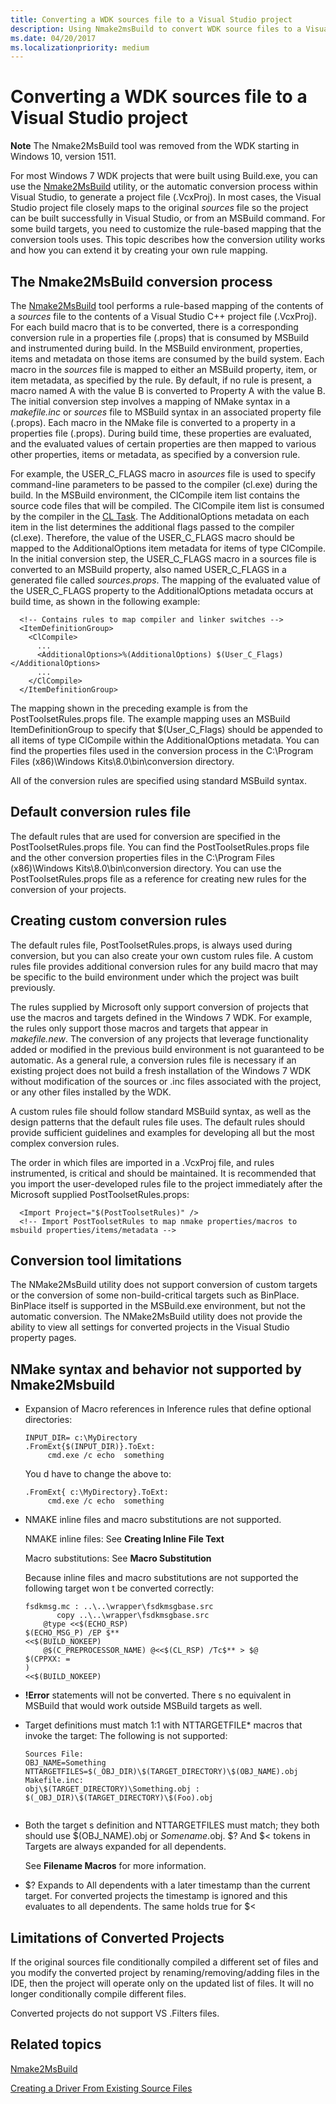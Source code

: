 ```yaml
---
title: Converting a WDK sources file to a Visual Studio project
description: Using Nmake2msBuild to convert WDK source files to a Visual Studio project.
ms.date: 04/20/2017
ms.localizationpriority: medium
---
```


# Converting a WDK sources file to a Visual Studio project


**Note**  The Nmake2MsBuild tool was removed from the WDK starting in Windows 10, version 1511.

 

For most Windows 7 WDK projects that were built using Build.exe, you can use the [Nmake2MsBuild](nmake2msbuild.md) utility, or the automatic conversion process within Visual Studio, to generate a project file (.VcxProj). In most cases, the Visual Studio project file closely maps to the original *sources* file so the project can be built successfully in Visual Studio, or from an MSBuild command. For some build targets, you need to customize the rule-based mapping that the conversion tools uses. This topic describes how the conversion utility works and how you can extend it by creating your own rule mapping.

## <span id="The_Nmake2MsBuild_conversion_process"></span><span id="the_nmake2msbuild_conversion_process"></span><span id="THE_NMAKE2MSBUILD_CONVERSION_PROCESS"></span>The Nmake2MsBuild conversion process


The [Nmake2MsBuild](nmake2msbuild.md) tool performs a rule-based mapping of the contents of a *sources* file to the contents of a Visual Studio C++ project file (.VcxProj). For each build macro that is to be converted, there is a corresponding conversion rule in a properties file (.props) that is consumed by MSBuild and instrumented during build. In the MSBuild environment, properties, items and metadata on those items are consumed by the build system. Each macro in the *sources* file is mapped to either an MSBuild property, item, or item metadata, as specified by the rule. By default, if no rule is present, a macro named A with the value B is converted to Property A with the value B. The initial conversion step involves a mapping of NMake syntax in a *makefile.inc* or *sources* file to MSBuild syntax in an associated property file (.props). Each macro in the NMake file is converted to a property in a properties file (.props). During build time, these properties are evaluated, and the evaluated values of certain properties are then mapped to various other properties, items or metadata, as specified by a conversion rule.

For example, the USER\_C\_FLAGS macro in a*sources* file is used to specify command-line parameters to be passed to the compiler (cl.exe) during the build. In the MSBuild environment, the ClCompile item list contains the source code files that will be compiled. The ClCompile item list is consumed by the compiler in the [CL Task](/visualstudio/msbuild/cl-task). The AdditionalOptions metadata on each item in the list determines the additional flags passed to the compiler (cl.exe). Therefore, the value of the USER\_C\_FLAGS macro should be mapped to the AdditionalOptions item metadata for items of type ClCompile. In the initial conversion step, the USER\_C\_FLAGS macro in a sources file is converted to an MSBuild property, also named USER\_C\_FLAGS in a generated file called *sources.props*. The mapping of the evaluated value of the USER\_C\_FLAGS property to the AdditionalOptions metadata occurs at build time, as shown in the following example:

```
  <!-- Contains rules to map compiler and linker switches -->
  <ItemDefinitionGroup>
    <ClCompile>
      ...
      <AdditionalOptions>%(AdditionalOptions) $(User_C_Flags)</AdditionalOptions>
      ...
    </ClCompile>
  </ItemDefinitionGroup>
```

The mapping shown in the preceding example is from the PostToolsetRules.props file. The example mapping uses an MSBuild ItemDefinitionGroup to specify that $(User\_C\_Flags) should be appended to all items of type ClCompile within the AdditionalOptions metadata. You can find the properties files used in the conversion process in the C:\\Program Files (x86)\\Windows Kits\\8.0\\bin\\conversion directory.

All of the conversion rules are specified using standard MSBuild syntax.

## <span id="Default_conversion_rules_file"></span><span id="default_conversion_rules_file"></span><span id="DEFAULT_CONVERSION_RULES_FILE"></span>Default conversion rules file


The default rules that are used for conversion are specified in the PostToolsetRules.props file. You can find the PostToolsetRules.props file and the other conversion properties files in the C:\\Program Files (x86)\\Windows Kits\\8.0\\bin\\conversion directory. You can use the PostToolsetRules.props file as a reference for creating new rules for the conversion of your projects.

## <span id="Creating_custom_conversion_rules"></span><span id="creating_custom_conversion_rules"></span><span id="CREATING_CUSTOM_CONVERSION_RULES"></span>Creating custom conversion rules


The default rules file, PostToolsetRules.props, is always used during conversion, but you can also create your own custom rules file. A custom rules file provides additional conversion rules for any build macro that may be specific to the build environment under which the project was built previously.

The rules supplied by Microsoft only support conversion of projects that use the macros and targets defined in the Windows 7 WDK. For example, the rules only support those macros and targets that appear in *makefile.new*. The conversion of any projects that leverage functionality added or modified in the previous build environment is not guaranteed to be automatic. As a general rule, a conversion rules file is necessary if an existing project does not build a fresh installation of the Windows 7 WDK without modification of the sources or .inc files associated with the project, or any other files installed by the WDK.

A custom rules file should follow standard MSBuild syntax, as well as the design patterns that the default rules file uses. The default rules should provide sufficient guidelines and examples for developing all but the most complex conversion rules.

The order in which files are imported in a .VcxProj file, and rules instrumented, is critical and should be maintained. It is recommended that you import the user-developed rules file to the project immediately after the Microsoft supplied PostToolsetRules.props:

```
  <Import Project="$(PostToolsetRules)" />
  <!-- Import PostToolsetRules to map nmake properties/macros to msbuild properties/items/metadata -->
```

## <span id="Conversion_tool_limitations"></span><span id="conversion_tool_limitations"></span><span id="CONVERSION_TOOL_LIMITATIONS"></span>Conversion tool limitations


The NMake2MsBuild utility does not support conversion of custom targets or the conversion of some non-build-critical targets such as BinPlace. BinPlace itself is supported in the MSBuild.exe environment, but not the automatic conversion. The NMake2MsBuild utility does not provide the ability to view all settings for converted projects in the Visual Studio property pages.

## <span id="NMake_syntax_and_behavior_not_supported_by_Nmake2Msbuild"></span><span id="nmake_syntax_and_behavior_not_supported_by_nmake2msbuild"></span><span id="NMAKE_SYNTAX_AND_BEHAVIOR_NOT_SUPPORTED_BY_NMAKE2MSBUILD"></span>NMake syntax and behavior not supported by Nmake2Msbuild


-   Expansion of Macro references in Inference rules that define optional directories:

    ```
    INPUT_DIR= c:\MyDirectory
    .FromExt{$(INPUT_DIR)}.ToExt:
         cmd.exe /c echo  something 
    ```

    You d have to change the above to:

    ```
    .FromExt{ c:\MyDirectory}.ToExt:
         cmd.exe /c echo  something 
    ```

-   NMAKE inline files and macro substitutions are not supported.

    NMAKE inline files: See **Creating Inline File Text**

    Macro substitutions: See **Macro Substitution**

    Because inline files and macro substitutions are not supported the following target won t be converted correctly:

    ```
    fsdkmsg.mc : ..\..\wrapper\fsdkmsgbase.src
           copy ..\..\wrapper\fsdkmsgbase.src
        @type <<$(ECHO_RSP)
    $(ECHO_MSG_P) /EP $**
    <<$(BUILD_NOKEEP)
        @$(C_PREPROCESSOR_NAME) @<<$(CL_RSP) /Tc$** > $@
    $(CPPXX: =
    )
    <<$(BUILD_NOKEEP)   
    ```

-   **!Error** statements will not be converted. There s no equivalent in MSBuild that would work outside MSBuild targets as well.
-   Target definitions must match 1:1 with NTTARGETFILE\* macros that invoke the target: The following is not supported:

    ```
    Sources File:
    OBJ_NAME=Something
    NTTARGETFILES=$(_OBJ_DIR)\$(TARGET_DIRECTORY)\$(OBJ_NAME).obj
    Makefile.inc:
    obj\$(TARGET_DIRECTORY)\Something.obj : $(_OBJ_DIR)\$(TARGET_DIRECTORY)\$(Foo).obj
      
    ```

-   Both the target s definition and NTTARGETFILES must match; they both should use $(OBJ\_NAME).obj or *Somename*.obj. $? And $&lt; tokens in Targets are always expanded for all dependents.

    See **Filename Macros** for more information.

-   $? Expands to  All dependents with a later timestamp than the current target.  For converted projects the timestamp is ignored and this evaluates to all dependents. The same holds true for $&lt;

## <span id="Limitations_of_Converted_Projects"></span><span id="limitations_of_converted_projects"></span><span id="LIMITATIONS_OF_CONVERTED_PROJECTS"></span>Limitations of Converted Projects


If the original sources file conditionally compiled a different set of files and you modify the converted project by renaming/removing/adding files in the IDE, then the project will operate only on the updated list of files. It will no longer conditionally compile different files.

Converted projects do not support VS .Filters files.

## <span id="related_topics"></span>Related topics


[Nmake2MsBuild](nmake2msbuild.md)

[Creating a Driver From Existing Source Files](/windows-hardware/drivers)

 


